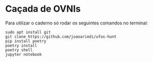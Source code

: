 # Caçada de OVNIs

Para utilizar o caderno só rodar os seguintes comandos no terminal:
``` 
sudo apt install git
git clone https://github.com/joaoariedi/ufos-hunt
pip install poetry
poetry install
poetry shell
jupyter notebook
```
